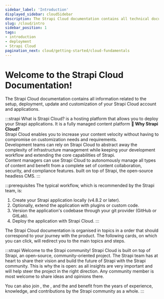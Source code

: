 ```yaml
---
sidebar_label: 'Introduction'
displayed_sidebar: cloudSidebar
description: The Strapi Cloud documentation contains all technical documentation related to the setup, deployment, update and customization of your Strapi Cloud account and applications.
slug: /cloud/intro
sidebar_position: 1
tags:
- introduction
- deployment
- Strapi Cloud
pagination_next: cloud/getting-started/cloud-fundamentals
---
```


# Welcome to the Strapi Cloud Documentation!

<!--
<SubtleCallout title="Strapi Cloud & Strapi CMS docs" emoji="📍">

There are 2 Strapi documentations, one for each Strapi product:

- <Icon name="cloud" /> The **Cloud documentation**, that you're currently reading, which is about deploying your Strapi application to Strapi Cloud and managing your Strapi Cloud projects and settings.
- <Icon name="feather" /> The **[CMS documentation](/cms/intro)** contains all the information related to the admin panel as well as all the technical information related to the setup, advanced usage, customization and update of your Strapi 5 application.

</SubtleCallout>
-->

The Strapi Cloud documentation contains all information related to the setup, deployment, update and customization of your Strapi Cloud account and applications. 

:::strapi What is Strapi Cloud?
<ExternalLink to="https://strapi.io/cloud" text="Strapi Cloud"/> is a hosting platform that allows you to deploy your Strapi applications. It is a fully managed content platform <Annotation>**🤝 Why Strapi Cloud?**<br />Strapi Cloud enables you to increase your content velocity without having to compromise on customization needs and requirements. <br /> Development teams can rely on Strapi Cloud to abstract away the complexity of infrastructure management while keeping your development workflow and extending the core capabilities of Strapi. <br /> Content managers can use Strapi Cloud to autonomously manage all types of content and benefit from a complete set of content collaboration, security, and compliance features.</Annotation> built on top of Strapi, the open-source headless CMS.
:::

:::prerequisites
The typical workflow, which is recommended by the Strapi team, is:
1. Create your Strapi application locally (v4.8.2 or later).
2. Optionally, extend the application with plugins or custom code.
3. Version the application's codebase through your git provider (GitHub or GitLab).
4. Deploy the application with Strapi Cloud.
:::

The Strapi Cloud documentation is organised in topics in a order that should correspond to your journey with the product. The following cards, on which you can click, will redirect you to the main topics and steps.

<CustomDocCardsWrapper>
  <CustomDocCard emoji="☁️" title="Project creation" description="Step-by-step guide to guide you through the creation and deployment of a Strapi Cloud project." link="/cloud/getting-started/deployment" />
  <CustomDocCard emoji="💸" title="Information on billing & usage" description="All details on Strapi Cloud plans & billing, including overages and project suspension." link="/cloud/getting-started/usage-billing" />
  <CustomDocCard emoji="🗃️" title="Projects overview" description="Information on how to access Strapi Cloud projects to view their details & usage, and manage them." link="/cloud/projects/overview" />
  <CustomDocCard emoji="⚙️" title="Projects settings" description="Details on all the available settings for Strapi Cloud projects and how to configure them." link="/cloud/projects/settings"/>
  <CustomDocCard emoji="🤝" title="Collaboration" description="Documentation for the Collaboration feature to invite other users to access and manage a project." link="/cloud/projects/collaboration"/>
  <CustomDocCard emoji="🚀" title="Deployments management" description="All details on the deployment of a Strapi Cloud project, including triggering or cancelling a deployment." link="/cloud/projects/deploys" />
  <CustomDocCard emoji="🧾" title="Account billing & details" description="Information on Strapi Cloud subscriptions and how to manage, edit and cancel them." link="/cloud/account/account-billing" />
</CustomDocCardsWrapper>

:::strapi Welcome to the Strapi community!
Strapi Cloud is built on top of Strapi, an open-source, community-oriented project. The Strapi team has at heart to share their vision and build the future of Strapi with the Strapi community. This is why the <ExternalLink to="https://feedback.strapi.io" text="roadmap"/> is open: as all insights are very important and will help steer the project in the right direction. Any community member is most welcome to share ideas and opinions there.

You can also join <ExternalLink to="https://github.com/strapi/strapi" text="GitHub"/>, the <ExternalLink to="https://forum.strapi.io/" text="Forum"/>, and the <ExternalLink to="https://discord.strapi.io" text="Discord"/> and benefit from the years of experience, knowledge, and contributions by the Strapi community as a whole.
:::
